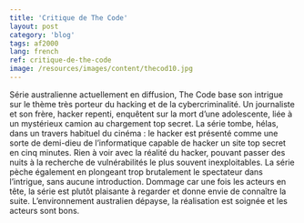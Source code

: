 ```yaml
---
title: 'Critique de The Code'
layout: post
category: 'blog'
tags: af2000
lang: french
ref: critique-de-the-code
image: /resources/images/content/thecod10.jpg
---
```


Série australienne actuellement en diffusion, The Code base son intrigue sur le thème très porteur du hacking et de la cybercriminalité. Un journaliste et son frère, hacker repenti, enquêtent sur la mort d’une adolescente, liée à un mystérieux camion au chargement top secret. La série tombe, hélas, dans un travers habituel du cinéma : le hacker est présenté comme une sorte de demi-dieu de l’informatique capable de hacker un site top secret en cinq minutes. Rien à voir avec la réalité du hacker, pouvant passer des nuits à la recherche de vulnérabilités le plus souvent inexploitables. La série pèche également en plongeant trop brutalement le spectateur dans l’intrigue, sans aucune introduction. Dommage car une fois les acteurs en tête, la série est plutôt plaisante à regarder et donne envie de connaître la suite. L’environnement australien dépayse, la réalisation est soignée et les acteurs sont bons.